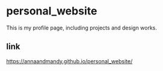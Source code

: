 # personal_website
This is my profile page, including projects and design works.

## link
https://annaandmandy.github.io/personal_website/
